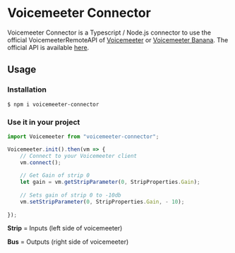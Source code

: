 # Voicemeeter Connector

Voicemeeter Connector is a Typescript / Node.js connector to use the official VoicemeeterRemoteAPI of [Voicemeeter](https://www.vb-audio.com/Voicemeeter/index.htm) or [Voicemeeter Banana](https://www.vb-audio.com/Voicemeeter/banana.htm). The official API is available [here](https://download.vb-audio.com/Download_CABLE/VoicemeeterRemoteAPI.pdf). 

## Usage

### Installation

`$ npm i voicemeeter-connector`



### Use it in your project

```javascript
import Voicemeeter from "voicemeeter-connector";

Voicemeeter.init().then(vm => {
    // Connect to your Voicemeeter client
    vm.connect(); 
    
   	// Get Gain of strip 0 
    let gain = vm.getStripParameter(0, StripProperties.Gain);
   	
    // Sets gain of strip 0 to -10db
    vm.setStripParameter(0, StripProperties.Gain, - 10);
    
});
```

**Strip** = Inputs (left side of voicemeeter)

**Bus** = Outputs (right side of voicemeeter)